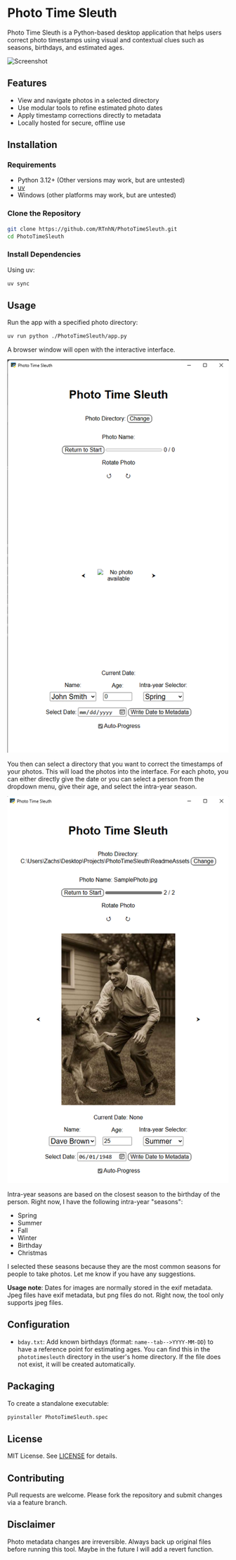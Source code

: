 # Photo Time Sleuth

Photo Time Sleuth is a Python-based desktop application that helps users correct photo timestamps using visual and contextual clues such as seasons, birthdays, and estimated ages.

![Screenshot](./favicon.ico)


## Features

* View and navigate photos in a selected directory
* Use modular tools to refine estimated photo dates
* Apply timestamp corrections directly to metadata
* Locally hosted for secure, offline use

## Installation

### Requirements

* Python 3.12+ (Other versions may work, but are untested)
* [uv](https://docs.astral.sh/uv/)
* Windows (other platforms may work, but are untested)

### Clone the Repository

```bash
git clone https://github.com/RTnhN/PhotoTimeSleuth.git
cd PhotoTimeSleuth
```

### Install Dependencies

Using uv:

```bash
uv sync
```

## Usage

Run the app with a specified photo directory:

```bash
uv run python ./PhotoTimeSleuth/app.py 
```

A browser window will open with the interactive interface.

![Screenshot](./ReadmeAssets/app.png)

You then can select a directory that you want to correct the timestamps of your photos. This will load the photos into the interface. For each photo, you can either directly give the date or you can select a person from the dropdown menu, give their age, and select the intra-year season.

![Screenshot](./ReadmeAssets/Demo.png)

Intra-year seasons are based on the closest season to the birthday of the person. Right now, I have the following intra-year "seasons":

* Spring
* Summer
* Fall
* Winter
* Birthday
* Christmas

I selected these seasons because they are the most common seasons for people to take photos. Let me know if you have any suggestions.

**Usage note**: Dates for images are normally stored in the exif metadata. Jpeg files have exif metadata, but png files do not. Right now, the tool only supports jpeg files.

## Configuration

* `bday.txt`: Add known birthdays (format: `name--tab-->YYYY-MM-DD`) to have a reference point for estimating ages. You can find this in the `phototimesleuth` directory in the user's home directory. If the file does not exist, it will be created automatically.


## Packaging

To create a standalone executable:

```bash
pyinstaller PhotoTimeSleuth.spec
```
## License

MIT License. See [LICENSE](LICENSE) for details.

## Contributing

Pull requests are welcome. Please fork the repository and submit changes via a feature branch.

## Disclaimer

Photo metadata changes are irreversible. Always back up original files before running this tool. Maybe in the future I will add a revert function.



